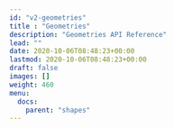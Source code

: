 ```yaml
---
id: "v2-geometries"
title : "Geometries"
description: "Geometries API Reference"
lead: ""
date: 2020-10-06T08:48:23+00:00
lastmod: 2020-10-06T08:48:23+00:00
draft: false
images: []
weight: 460
menu:
  docs:
    parent: "shapes"
---
```

